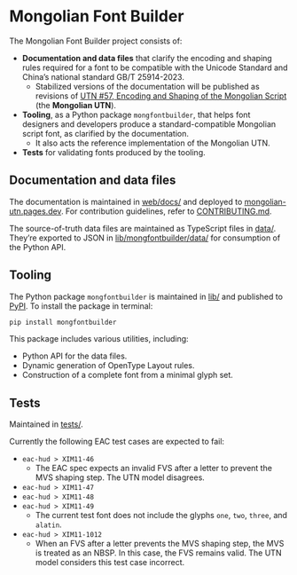 # Mongolian Font Builder

The Mongolian Font Builder project consists of:

- **Documentation and data files** that clarify the encoding and shaping rules required for a font to be compatible with the Unicode Standard and China’s national standard GB/T 25914-2023.
  - Stabilized versions of the documentation will be published as revisions of [UTN \#57, Encoding and Shaping of the Mongolian Script](https://www.unicode.org/notes/tn57/) (the **Mongolian UTN**).
- **Tooling**, as a Python package `mongfontbuilder`, that helps font designers and developers produce a standard-compatible Mongolian script font, as clarified by the documentation.
  - It also acts the reference implementation of the Mongolian UTN.
- **Tests** for validating fonts produced by the tooling.

## Documentation and data files

The documentation is maintained in [web/docs/](https://github.com/Kushim-Jiang/mongfontbuilder/blob/main/web/docs) and deployed to [mongolian-utn.pages.dev](https://mongolian-utn.pages.dev). For contribution guidelines, refer to [CONTRIBUTING.md](https://github.com/Kushim-Jiang/mongfontbuilder/blob/main/CONTRIBUTING.md).

The source-of-truth data files are maintained as TypeScript files in [data/](https://github.com/Kushim-Jiang/mongfontbuilder/blob/main/data). They’re exported to JSON in [lib/mongfontbuilder/data/](https://github.com/Kushim-Jiang/mongfontbuilder/tree/main/lib/mongfontbuilder/data) for consumption of the Python API.

## Tooling

The Python package `mongfontbuilder` is maintained in [lib/](https://github.com/Kushim-Jiang/mongfontbuilder/blob/main/lib) and published to [PyPI](https://pypi.org/project/mongfontbuilder/). To install the package in terminal:

```sh
pip install mongfontbuilder
```

This package includes various utilities, including:

- Python API for the data files.
- Dynamic generation of OpenType Layout rules.
- Construction of a complete font from a minimal glyph set.

## Tests

Maintained in [tests/](https://github.com/Kushim-Jiang/mongfontbuilder/blob/main/tests).

Currently the following EAC test cases are expected to fail:

- `eac-hud > XIM11-46`
  - The EAC spec expects an invalid FVS after a letter to prevent the MVS shaping step. The UTN model disagrees.
- `eac-hud > XIM11-47`
- `eac-hud > XIM11-48`
- `eac-hud > XIM11-49`
  - The current test font does not include the glyphs `one`, `two`, `three`, and `alatin`.
- `eac-hud > XIM11-1012`
  - When an FVS after a letter prevents the MVS shaping step, the MVS is treated as an NBSP. In this case, the FVS remains valid. The UTN model considers this test case incorrect.
